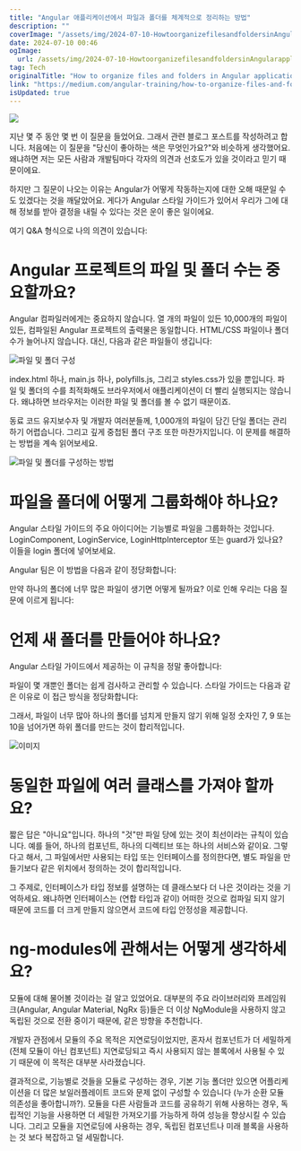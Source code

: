 ```yaml
---
title: "Angular 애플리케이션에서 파일과 폴더를 체계적으로 정리하는 방법"
description: ""
coverImage: "/assets/img/2024-07-10-HowtoorganizefilesandfoldersinAngularapplications_0.png"
date: 2024-07-10 00:46
ogImage:
  url: /assets/img/2024-07-10-HowtoorganizefilesandfoldersinAngularapplications_0.png
tag: Tech
originalTitle: "How to organize files and folders in Angular applications?"
link: "https://medium.com/angular-training/how-to-organize-files-and-folders-in-angular-applications-21ab9bfb237b"
isUpdated: true
---
```


<img src="/assets/img/2024-07-10-HowtoorganizefilesandfoldersinAngularapplications_0.png" />

지난 몇 주 동안 몇 번 이 질문을 들었어요. 그래서 관련 블로그 포스트를 작성하려고 합니다. 처음에는 이 질문을 "당신이 좋아하는 색은 무엇인가요?"와 비슷하게 생각했어요. 왜냐하면 저는 모든 사람과 개발팀마다 각자의 의견과 선호도가 있을 것이라고 믿기 때문이에요.

하지만 그 질문이 나오는 이유는 Angular가 어떻게 작동하는지에 대한 오해 때문일 수도 있겠다는 것을 깨달았어요. 게다가 Angular 스타일 가이드가 있어서 우리가 그에 대해 정보를 받아 결정을 내릴 수 있다는 것은 운이 좋은 일이에요.

여기 Q&A 형식으로 나의 의견이 있습니다:

<!-- cozy-coder - 수평 -->

<ins class="adsbygoogle"
     style="display:block"
     data-ad-client="ca-pub-4877378276818686"
     data-ad-slot="1107185301"
     data-ad-format="auto"
     data-full-width-responsive="true"></ins>

<script>
     (adsbygoogle = window.adsbygoogle || []).push({});
</script>

# Angular 프로젝트의 파일 및 폴더 수는 중요할까요?

Angular 컴파일러에게는 중요하지 않습니다. 열 개의 파일이 있든 10,000개의 파일이 있든, 컴파일된 Angular 프로젝트의 출력물은 동일합니다. HTML/CSS 파일이나 폴더 수가 늘어나지 않습니다. 대신, 다음과 같은 파일들이 생깁니다:

![파일 및 폴더 구성](/assets/img/2024-07-10-HowtoorganizefilesandfoldersinAngularapplications_1.png)

index.html 하나, main.js 하나, polyfills.js, 그리고 styles.css가 있을 뿐입니다. 파일 및 폴더의 수를 최적화해도 브라우저에서 애플리케이션이 더 빨리 실행되지는 않습니다. 왜냐하면 브라우저는 이러한 파일 및 폴더를 볼 수 없기 때문이죠.

<!-- cozy-coder - 수평 -->

<ins class="adsbygoogle"
     style="display:block"
     data-ad-client="ca-pub-4877378276818686"
     data-ad-slot="1107185301"
     data-ad-format="auto"
     data-full-width-responsive="true"></ins>

<script>
     (adsbygoogle = window.adsbygoogle || []).push({});
</script>

동료 코드 유지보수자 및 개발자 여러분들께, 1,000개의 파일이 담긴 단일 폴더는 관리하기 어렵습니다. 그리고 깊게 중첩된 폴더 구조 또한 마찬가지입니다. 이 문제를 해결하는 방법을 계속 읽어보세요.

![파일 및 폴더를 구성하는 방법](/assets/img/2024-07-10-HowtoorganizefilesandfoldersinAngularapplications_2.png)

# 파일을 폴더에 어떻게 그룹화해야 하나요?

Angular 스타일 가이드의 주요 아이디어는 기능별로 파일을 그룹화하는 것입니다. LoginComponent, LoginService, LoginHttpInterceptor 또는 guard가 있나요? 이들을 login 폴더에 넣어보세요.

<!-- cozy-coder - 수평 -->

<ins class="adsbygoogle"
     style="display:block"
     data-ad-client="ca-pub-4877378276818686"
     data-ad-slot="1107185301"
     data-ad-format="auto"
     data-full-width-responsive="true"></ins>

<script>
     (adsbygoogle = window.adsbygoogle || []).push({});
</script>

Angular 팀은 이 방법을 다음과 같이 정당화합니다:

만약 하나의 폴더에 너무 많은 파일이 생기면 어떻게 될까요? 이로 인해 우리는 다음 질문에 이르게 됩니다:

# 언제 새 폴더를 만들어야 하나요?

Angular 스타일 가이드에서 제공하는 이 규칙을 정말 좋아합니다:

<!-- cozy-coder - 수평 -->

<ins class="adsbygoogle"
     style="display:block"
     data-ad-client="ca-pub-4877378276818686"
     data-ad-slot="1107185301"
     data-ad-format="auto"
     data-full-width-responsive="true"></ins>

<script>
     (adsbygoogle = window.adsbygoogle || []).push({});
</script>

파일이 몇 개뿐인 폴더는 쉽게 검사하고 관리할 수 있습니다. 스타일 가이드는 다음과 같은 이유로 이 접근 방식을 정당화합니다:

그래서, 파일이 너무 많아 하나의 폴더를 넘치게 만들지 않기 위해 일정 숫자인 7, 9 또는 10을 넘어가면 하위 폴더를 만드는 것이 합리적입니다.

![이미지](/assets/img/2024-07-10-HowtoorganizefilesandfoldersinAngularapplications_3.png)

# 동일한 파일에 여러 클래스를 가져야 할까요?

<!-- cozy-coder - 수평 -->

<ins class="adsbygoogle"
     style="display:block"
     data-ad-client="ca-pub-4877378276818686"
     data-ad-slot="1107185301"
     data-ad-format="auto"
     data-full-width-responsive="true"></ins>

<script>
     (adsbygoogle = window.adsbygoogle || []).push({});
</script>

짧은 답은 "아니요"입니다. 하나의 "것"만 파일 당에 있는 것이 최선이라는 규칙이 있습니다. 예를 들어, 하나의 컴포넌트, 하나의 디렉티브 또는 하나의 서비스와 같이요. 그렇다고 해서, 그 파일에서만 사용되는 타입 또는 인터페이스를 정의한다면, 별도 파일을 만들기보다 같은 위치에서 정의하는 것이 합리적입니다.

그 주제로, 인터페이스가 타입 정보를 설명하는 데 클래스보다 더 나은 것이라는 것을 기억하세요. 왜냐하면 인터페이스는 (연합 타입과 같이) 어떠한 것으로 컴파일 되지 않기 때문에 코드를 더 크게 만들지 않으면서 코드에 타입 안정성을 제공합니다.

# ng-modules에 관해서는 어떻게 생각하세요?

모듈에 대해 물어볼 것이라는 걸 알고 있었어요. 대부분의 주요 라이브러리와 프레임워크(Angular, Angular Material, NgRx 등)들은 더 이상 NgModule을 사용하지 않고 독립된 것으로 전환 중이기 때문에, 같은 방향을 추천합니다.

<!-- cozy-coder - 수평 -->

<ins class="adsbygoogle"
     style="display:block"
     data-ad-client="ca-pub-4877378276818686"
     data-ad-slot="1107185301"
     data-ad-format="auto"
     data-full-width-responsive="true"></ins>

<script>
     (adsbygoogle = window.adsbygoogle || []).push({});
</script>

개발자 관점에서 모듈의 주요 목적은 지연로딩이었지만, 혼자서 컴포넌트가 더 세밀하게 (전체 모듈이 아닌 컴포넌트) 지연로딩되고 즉시 사용되지 않는 블록에서 사용될 수 있기 때문에 이 목적은 대부분 사라졌습니다.

결과적으로, 기능별로 것들을 모듈로 구성하는 경우, 기본 기능 폴더만 있으면 어플리케이션을 더 많은 보일러플레이트 코드와 문제 없이 구성할 수 있습니다 (누가 순환 모듈 의존성을 좋아합니까?). 모듈을 다른 사람들과 코드를 공유하기 위해 사용하는 경우, 독립적인 기능을 사용하면 더 세밀한 가져오기를 가능하게 하여 성능을 향상시킬 수 있습니다. 그리고 모듈을 지연로딩에 사용하는 경우, 독립된 컴포넌트나 미래 블록을 사용하는 것 보다 복잡하고 덜 세밀합니다.
